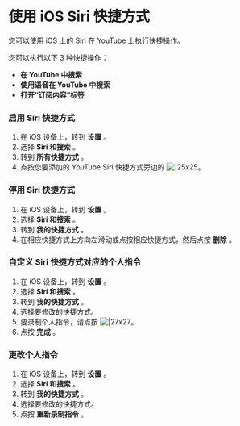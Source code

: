 # 使用 iOS Siri 快捷方式

您可以使用 iOS 上的 Siri 在 YouTube 上执行快捷操作。

您可以执行以下 3 种快捷操作：

* **在 YouTube 中搜索**
* **使用语音在 YouTube 中搜索**  
* <strong>打开“订阅内容”标签
​</strong>

### 启用 Siri 快捷方式

1. 在 iOS 设备上，转到 **设置** 。
2. 选择  **Siri 和搜索** 。
3. 转到 **所有快捷方式** 。
4. 点按您要添加的 YouTube Siri 快捷方式旁边的 ![|25x25](https://lh4.googleusercontent.com/BQ2WuGh9lLJpBjoN1L9LFHMR5-DQSC0JXictxG4EsVH_FA4_u-6lAbCbCry9VPdcSHjr53v1s0E9Frur2ac5e0vuobyLhnQ01jpyjvFvPIPlqdZZgg-1SvUbl-upyndUnxbESyMG)。

### 停用 Siri 快捷方式

1. 在 iOS 设备上，转到 **设置** 。
2. 选择  **Siri 和搜索** 。
3. 转到 **我的快捷方式** 。
4. 在相应快捷方式上方向左滑动或点按相应快捷方式，然后点按 **删除** 。

### 自定义 Siri 快捷方式对应的个人指令

1. 在 iOS 设备上，转到 **设置** 。
2. 选择  **Siri 和搜索** 。
3. 转到 **我的快捷方式** 。
4. 选择要修改的快捷方式。
5. 要录制个人指令，请点按 ![|27x27](https://lh6.googleusercontent.com/YSy6P9VPj2g47NV-mYEMuifm2XvnZFWRAx-8SGONsXMb8ILGNqMFYCY8b9KrJHQz7ZBWcpZlosjKpDTAUepQ0vBgJ7xpeiSUqhvSHHZnqYtQBhA01jn-er3i-zA6bcv1mZAvzuhY)。
6. 点按 **完成** 。

### 更改个人指令

1. 在 iOS 设备上，转到 **设置** 。
2. 选择  **Siri 和搜索** 。
3. 转到 **我的快捷方式** 。
4. 选择要修改的快捷方式。
5. 点按 **重新录制指令** 。
